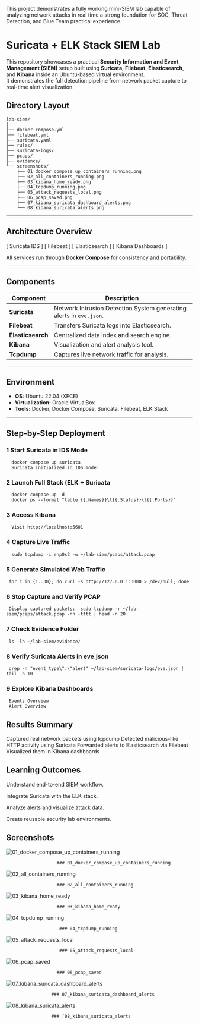 
This project demonstrates a fully working mini-SIEM lab capable of analyzing network attacks in real time
a strong foundation for SOC, Threat Detection, and Blue Team practical experience.


# Suricata + ELK Stack SIEM Lab

This repository showcases a practical **Security Information and Event Management (SIEM)** setup built using **Suricata**, **Filebeat**, **Elasticsearch**, and **Kibana** inside an Ubuntu-based virtual environment.  
It demonstrates the full detection pipeline from network packet capture to real-time alert visualization.

## Directory Layout
```
lab-siem/
│
├── docker-compose.yml
├── filebeat.yml
├── suricata.yaml
├── rules/
├── suricata-logs/
├── pcaps/
├── evidence/
└── screenshots/
    ├── 01_docker_compose_up_containers_running.png
    ├── 02_all_containers_running.png
    ├── 03_kibana_home_ready.png
    ├── 04_tcpdump_running.png
    ├── 05_attack_requests_local.png
    ├── 06_pcap_saved.png
    ├── 07_kibana_suricata_dashboard_alerts.png
    └── 08_kibana_suricata_alerts.png
```

---

##  Architecture Overview
[ Suricata IDS ]  [ Filebeat ]  [ Elasticsearch ]  [ Kibana Dashboards ]

All services run through **Docker Compose** for consistency and portability.

---

## Components

| Component | Description |
|------------|-------------|
| **Suricata** | Network Intrusion Detection System generating alerts in `eve.json`. |
| **Filebeat** | Transfers Suricata logs into Elasticsearch. |
| **Elasticsearch** | Centralized data index and search engine. |
| **Kibana** | Visualization and alert analysis tool. |
| **Tcpdump** | Captures live network traffic for analysis. |

---

## Environment

- **OS:** Ubuntu 22.04 (XFCE)
- **Virtualization:** Oracle VirtualBox
- **Tools:** Docker, Docker Compose, Suricata, Filebeat, ELK Stack

---

## Step-by-Step Deployment

### 1 Start Suricata in IDS Mode
      docker compose up suricata
      Suricata initialized in IDS mode:
### 2 Launch Full Stack (ELK + Suricata
      docker compose up -d
      docker ps --format "table {{.Names}}\t{{.Status}}\t{{.Ports}}"
### 3 Access Kibana
      Visit http://localhost:5601
### 4 Capture Live Traffic
      sudo tcpdump -i enp0s3 -w ~/lab-siem/pcaps/attack.pcap
### 5 Generate Simulated Web Traffic
     for i in {1..30}; do curl -s http://127.0.0.1:3000 > /dev/null; done
### 6 Stop Capture and Verify PCAP
     Display captured packets:  sudo tcpdump -r ~/lab-siem/pcaps/attack.pcap -nn -tttt | head -n 20
### 7 Check Evidence Folder
     ls -lh ~/lab-siem/evidence/
### 8 Verify Suricata Alerts in eve.json
     grep -n "event_type\":\"alert" ~/lab-siem/suricata-logs/eve.json | tail -n 10
### 9 Explore Kibana Dashboards
     Events Overview
     Alert Overview

## Results Summary
Captured real network packets using tcpdump
Detected malicious-like HTTP activity using Suricata
Forwarded alerts to Elasticsearch via Filebeat
Visualized them in Kibana dashboards

## Learning Outcomes

Understand end-to-end SIEM workflow.

Integrate Suricata with the ELK stack.

Analyze alerts and visualize attack data.

Create reusable security lab environments.



## Screenshots

![01_docker_compose_up_containers_running](https://github.com/user-attachments/assets/47e95e13-8a1b-4040-98c4-86d8ae61e0db)

                       ### 01_docker_compose_up_containers_running
                       
![02_all_containers_running](https://github.com/user-attachments/assets/8c9f21f7-d727-40f9-bdb7-ac2cd113044b)

                       ### 02_all_containers_running
                       
![03_kibana_home_ready](https://github.com/user-attachments/assets/6ff8e0a6-ba5f-4970-ba8e-c5b5d83c3fed)

                       ### 03_kibana_home_ready
            
![04_tcpdump_running](https://github.com/user-attachments/assets/94b6f416-7945-4092-8873-9735c2c91591)

                        ### 04_tcpdump_running
                        
![05_attack_requests_local](https://github.com/user-attachments/assets/3876a978-2e57-4712-aa42-8e0f2cbdb6df)

                        ### 05_attack_requests_local

![06_pcap_saved](https://github.com/user-attachments/assets/6fc694a3-a0e7-46e0-9aa9-dc2c49b59e48)

                       ### 06_pcap_saved
                       
![07_kibana_suricata_dashboard_alerts](https://github.com/user-attachments/assets/e44ad1b4-7ed9-4d33-9fdb-69d840212b76)

                     ### 07_kibana_suricata_dashboard_alerts
                     
![08_kibana_suricata_alerts](https://github.com/user-attachments/assets/b8c90860-ee90-483e-9e0b-8abd35ffe59b)

                     ### [08_kibana_suricata_alerts



